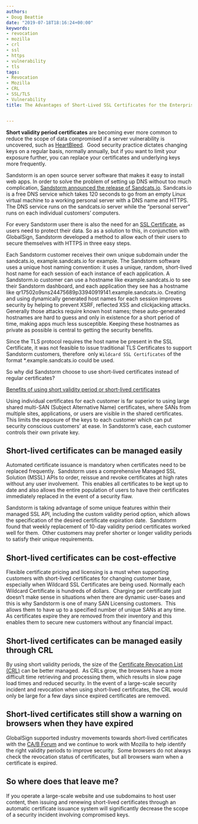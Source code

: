 ```yaml
---
authors:
- Doug Beattie
date: "2019-07-18T18:16:24+00:00"
keywords:
- revocation
- mozilla
- crl
- ssl
- https
- vulnerability
- tls
tags:
- Revocation
- Mozilla
- CRL
- SSL/TLS
- Vulnerability
title: The Advantages of Short-Lived SSL Certificates for the Enterprise


---
```

**Short validity period certificates** are becoming ever more common to reduce the scope of data compromised if a server vulnerability is uncovered, such as [HeartBleed][1].  Good security practice dictates changing keys on a regular basis, normally annually, but if you want to limit your exposure further, you can replace your certificates and underlying keys more frequently.

Sandstorm is an open source server software that makes it easy to install web apps. In order to solve the problem of setting up DNS without too much complication, [Sandstorm announced the release of Sandcats.io][2]. Sandcats.io is a free DNS service which takes 120 seconds to go from an empty Linux virtual machine to a working personal server with a DNS name and HTTPS. The DNS service runs on the sandcats.io server while the “personal server” runs on each individual customers’ computers.

For every Sandstorm user there is also the need for an [SSL Certificate][3], as users need to protect their data. So as a solution to this, in conjunction with GlobalSign, Sandstorm developed a method to allow each of their users to secure themselves with HTTPS in three easy steps.

Each Sandstorm customer receives their own unique subdomain under the sandcats.io, example.sandcats.io for example. The Sandstorm software uses a unique host naming convention: it uses a unique, random, short-lived host name for each session of each instance of each application. A Sandstorm.io customer can use a hostname like example.sandcats.io to see their Sandstorm dashboard, and each application they see has a hostname like qr17502o9sns24475689p33940919141.example.sandcats.io. Creating and using dynamically generated host names for each session improves security by helping to prevent XSRF, reflected XSS and clickjacking attacks. Generally those attacks require known host names; these auto-generated hostnames are hard to guess and only in existence for a short period of time, making apps much less susceptible. Keeping these hostnames as private as possible is central to getting the security benefits.

Since the TLS protocol requires the host name be present in the SSL Certificate, it was not feasible to issue traditional TLS Certificates to support Sandstorm customers, therefore  only `Wildcard SSL Certificates` of the format *.example.sandcats.io could be used.

So why did Sandstorm choose to use short-lived certificates instead of regular certificates?

[Benefits of using short validity period or short-lived certificates][4]

Using individual certificates for each customer is far superior to using large shared multi-SAN (Subject Alternative Name) certificates, where SANs from multiple sites, applications, or users are visible in the shared certificates.  This limits the exposure of the keys to each customer which can put security conscious customers’ at ease. In Sandstorm’s case, each customer controls their own private key.

## Short-lived certificates can be managed easily

Automated certificate issuance is mandatory when certificates need to be replaced frequently.  Sandstorm uses a comprehensive Managed SSL Solution (MSSL) APIs to order, reissue and revoke certificates at high rates without any user involvement.  This enables all certificates to be kept up to date and also allows the entire population of users to have their certificates immediately replaced in the event of a security flaw.

Sandstorm is taking advantage of some unique features within their managed SSL API, including the custom validity period option, which allows the specification of the desired certificate expiration date.  Sandstorm found that weekly replacement of 10-day validity period certificates worked well for them.  Other customers may prefer shorter or longer validity periods to satisfy their unique requirements.

## Short-lived certificates can be cost-effective

Flexible certificate pricing and licensing is a must when supporting customers with short-lived certificates for changing customer base, especially when Wildcard SSL Certificates are being used. Normally each Wildcard Certificate is hundreds of dollars.  Charging per certificate just doesn’t make sense in situations when there are dynamic user-bases and this is why Sandstorm is one of many SAN Licensing customers.  This allows them to have up to a specified number of unique SANs at any time.  As certificates expire they are removed from their inventory and this enables them to secure new customers without any financial impact.

## Short-lived certificates can be managed easily through CRL

By using short validity periods, the size of the [Certificate Revocation List (CRL)][5] can be better managed.  As CRLs grow, the browsers have a more difficult time retrieving and processing them, which results in slow page load times and reduced security. In the event of a large-scale security incident and revocation when using short-lived certificates, the CRL would only be large for a few days since expired certificates are removed.

## Short-lived certificates still show a warning on browsers when they have expired

GlobalSign supported industry movements towards short-lived certificates with the [CA/B Forum][6] and we continue to work with Mozilla to help identify the right validity periods to improve security.  Some browsers do not always check the revocation status of certificates, but all browsers warn when a certificate is expired.

## So where does that leave me?

If you operate a large-scale website and use subdomains to host user content, then issuing and renewing short-lived certificates through an automatic certificate issuance system will significantly decrease the scope of a security incident involving compromised keys.

 [1]: http://www.bbc.co.uk/news/technology-26969629
 [2]: https://blog.sandstorm.io/news/2015-05-18-sandcats.html
 [3]: https://blog.sandstorm.io/news/2015-10-01-free-ssl-certificates.html
 [4]: http://www.w2spconf.com/2012/papers/w2sp12-final9.pdf
 [5]: http://searchsecurity.techtarget.com/definition/Certificate-Revocation-List
 [6]: https://cabforum.org/pipermail/public/2015-October/006084.html